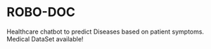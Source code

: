 # ROBO-DOC
Healthcare chatbot to predict Diseases based on patient symptoms.
<br>
 Medical DataSet available!
